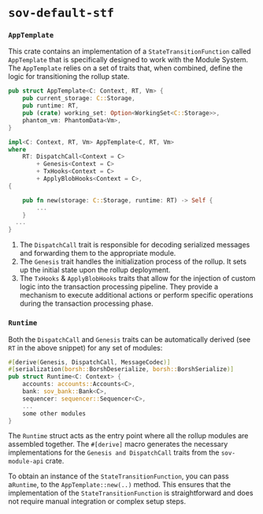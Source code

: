 # `sov-default-stf`

### `AppTemplate`

This crate contains an implementation of a `StateTransitionFunction` called `AppTemplate` that is specifically designed to work with the Module System. The `AppTemplate` relies on a set of traits that, when combined, define the logic for transitioning the rollup state.

```rust
pub struct AppTemplate<C: Context, RT, Vm> {
    pub current_storage: C::Storage,
    pub runtime: RT,
    pub (crate) working_set: Option<WorkingSet<C::Storage>>,
    phantom_vm: PhantomData<Vm>,
}

impl<C: Context, RT, Vm> AppTemplate<C, RT, Vm>
where
    RT: DispatchCall<Context = C>
        + Genesis<Context = C>
        + TxHooks<Context = C>
        + ApplyBlobHooks<Context = C>,
{

    pub fn new(storage: C::Storage, runtime: RT) -> Self {
        ...
    }
  ...
}
```

1. The `DispatchCall` trait is responsible for decoding serialized messages and forwarding them to the appropriate module.
1. The `Genesis` trait handles the initialization process of the rollup. It sets up the initial state upon the rollup deployment.
1. The `TxHooks` & `ApplyBlobHooks` traits that allow for the injection of custom logic into the transaction processing pipeline. They provide a mechanism to execute additional actions or perform specific operations during the transaction processing phase.

### `Runtime`

Both the `DispatchCall` and `Genesis` traits can be automatically derived (see `RT` in the above snippet) for any set of modules:

```rust
#[derive(Genesis, DispatchCall, MessageCodec)]
#[serialization(borsh::BorshDeserialize, borsh::BorshSerialize)]
pub struct Runtime<C: Context> {
    accounts: accounts::Accounts<C>,
    bank: sov_bank::Bank<C>,
    sequencer: sequencer::Sequencer<C>,
    ...
    some other modules
}
```

The `Runtime` struct acts as the entry point where all the rollup modules are assembled together. The `#[derive]` macro generates the necessary implementations for the `Genesis and DispatchCall` traits from the `sov-module-api` crate.

To obtain an instance of the `StateTransitionFunction`, you can pass a`Runtime`, to the `AppTemplate::new(..)` method. This ensures that the implementation of the `StateTransitionFunction` is straightforward and does not require manual integration or complex setup steps.
